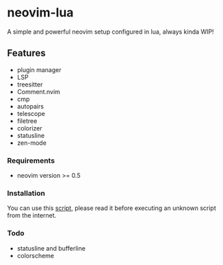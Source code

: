 # neovim-lua

A simple and powerful neovim setup configured in lua, always kinda WIP!

## Features

- plugin manager
- LSP
- treesitter
- Comment.nvim
- cmp
- autopairs
- telescope
- filetree
- colorizer
- statusline
- zen-mode

### Requirements

- neovim version >= 0.5

### Installation

You can use this [script](https://github.com/jasper-schnabel/dotfiles/blob/main/.local/share/bin/installation/install-neovim), please read it before executing an unknown script from the internet.

### Todo

- statusline and bufferline
- colorscheme
